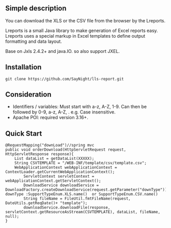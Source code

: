 Simple description
------- 
You can download the XLS or the CSV file from the browser by the Lreports.

Lreports is a small Java library to make generation of Excel reports easy. Lreports uses a special markup in Excel templates to define output formatting and data layout.

Base on Jxls 2.4.2+ and java.IO.   so also support JXEL.

Installation
-------  
    git clone https://github.com/SayNight/lls-report.git

Consideration
-------  
 * Identifiers / variables: Must start with a-z, A-Z, 1-9. Can then be followed by 0-9, a-z, A-Z, . e.g. Case insensitive.
 * Apache POI: required version 3.16+.

Quick Start
------- 

    @RequestMapping("downLoad")//spring mvc
	public void orderDownload(HttpServletRequest request, HttpServletResponse response){
		List dataList = getDataList(XXXXX);
		String CSVTEMPLATE = "/WEB-INF/template/csv/template.csv";
		WebApplicationContext webApplicationContext = ContextLoader.getCurrentWebApplicationContext();  
	        ServletContext servletContext = webApplicationContext.getServletContext();
	        DownloadService downloadService = DownloadFactory.createDownloadService(request.getParameter("downType"));// downType :SupportTypeEnum.XLS.name()  or SupportTypeEnum.CSV.name()
	        String fileName = FileUtil.fmtFileName(request, DateUtils.getReqDate()+ "template");
	        downloadService.downloadFile(response, servletContext.getResourceAsStream(CSVTEMPLATE), dataList, fileName, null);
	}
